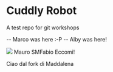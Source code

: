 # Cuddly Robot

A test repo for git workshops

-- Marco was here :-P
-- Alby was here!

![](https://i.imgur.com/KCPqDURh.jpg)
Mauro
SMFabio Eccomi!


Ciao dal fork di Maddalena
